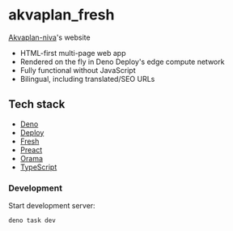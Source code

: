 # akvaplan_fresh

[Akvaplan-niva](https://akvaplan.no/)'s website

- HTML-first multi-page web app
- Rendered on the fly in Deno Deploy's edge compute network
- Fully functional without JavaScript
- Bilingual, including translated/SEO URLs

## Tech stack

- [Deno](https://deno.land)
- [Deploy](https://deno.com/deploy/)
- [Fresh](https://fresh.deno.dev/)
- [Preact](https://preactjs.com/)
- [Orama](https://oramasearch.com/)
- [TypeScript]()

### Development

Start development server:

```sh
deno task dev
```
